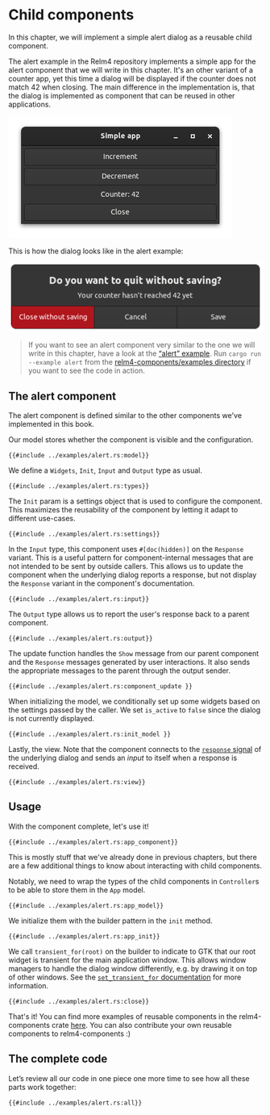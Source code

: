 # Child components

In this chapter, we will implement a simple alert dialog as a reusable child component.

The alert example in the Relm4 repository implements a simple app for the alert component that we will write in this chapter. It's an other variant of a counter app, yet this time a dialog will be displayed if the counter does not match 42 when closing. The main difference in the implementation is, that the dialog is implemented as component that can be reused in other applications.

![App screenshot dark](img/screenshots/reusable-alert-dark-1.png)

This is how the dialog looks like in the alert example:

![App screenshot dark](img/screenshots/reusable-alert-dark-2.png)

> If you want to see an alert component very similar to the one we will write in this chapter, have a look at the [“alert” example](https://github.com/Relm4/Relm4/blob/main/relm4-components/examples/alert.rs). Run `cargo run --example alert` from the [relm4-components/examples directory](https://github.com/Relm4/Relm4/tree/main/relm4-components/examples) if you want to see the code in action.

## The alert component

The alert component is defined similar to the other components we've implemented in this book.

Our model stores whether the component is visible and the configuration.

```rust,ignore
{{#include ../examples/alert.rs:model}}
```

We define a `Widgets`, `Init`, `Input` and `Output` type as usual.

```rust,ignore
{{#include ../examples/alert.rs:types}}
```

The `Init` param is a settings object that is used to configure the component.
This maximizes the reusability of the component by letting it adapt to different use-cases.

```rust,ignore
{{#include ../examples/alert.rs:settings}}
```

In the `Input` type, this component uses `#[doc(hidden)]` on the `Response` variant. This is a useful pattern for component-internal messages that are not intended to be sent by outside callers. This allows us to update the component when the underlying dialog reports a response, but not display the `Response` variant in the component's documentation.

```rust,ignore
{{#include ../examples/alert.rs:input}}
```

The `Output` type allows us to report the user's response back to a parent component.

```rust,ignore
{{#include ../examples/alert.rs:output}}
```

The update function handles the `Show` message from our parent component and the `Response` messages generated by user interactions. It also sends the appropriate messages to the parent through the output sender.

```rust,ignore
{{#include ../examples/alert.rs:component_update }}
```

When initializing the model, we conditionally set up some widgets based on the settings passed by the caller. We set `is_active` to `false` since the dialog is not currently displayed.

```rust,ignore
{{#include ../examples/alert.rs:init_model }}
```

Lastly, the view. Note that the component connects to the [`response`
signal](https://docs.gtk.org/gtk4/signal.Dialog.response.html) of the underlying dialog and sends an *input* to itself when a response is received.

```rust,ignore
{{#include ../examples/alert.rs:view}}
```

## Usage

With the component complete, let's use it!

```rust,ignore
{{#include ../examples/alert.rs:app_component}}
```

This is mostly stuff that we've already done in previous chapters, but there are a few additional things to know about interacting with child components.

Notably, we need to wrap the types of the child components in `Controller`s to be able to store them in the `App` model.

```rust,ignore
{{#include ../examples/alert.rs:app_model}}
```

We initialize them with the builder pattern in the `init` method.

```rust,ignore
{{#include ../examples/alert.rs:app_init}}
```

We call `transient_for(root)` on the builder to indicate to GTK that our root widget is transient for the main application window. This allows window managers to handle the dialog window differently, e.g. by drawing it on top of other windows.
See the [`set_transient_for` documentation](https://docs.gtk.org/gtk4/method.Window.set_transient_for.html) for more information.


```rust,ignore
{{#include ../examples/alert.rs:close}}
```

That's it! You can find more examples of reusable components in the
relm4-components crate [here](https://docs.rs/relm4-components/latest/relm4_components/).
You can also contribute your own reusable components to relm4-components :)

## The complete code

Let’s review all our code in one piece one more time to see how all these parts work together:

```rust,ignore
{{#include ../examples/alert.rs:all}}
```
